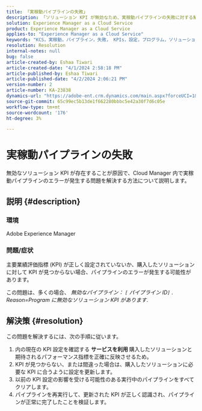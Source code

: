 ```yaml
---
title: 「実稼動パイプラインの失敗」
description: 「ソリューション KPI が無効なため、実稼動パイプラインの失敗に対する解決策です。」
solution: Experience Manager as a Cloud Service
product: Experience Manager as a Cloud Service
applies-to: "Experience Manager as a Cloud Service"
keywords: "KCS，実稼動，パイプライン，失敗， KPIs，設定，プログラム，ソリューション"
resolution: Resolution
internal-notes: null
bug: false
article-created-by: Eshaa Tiwari
article-created-date: "4/1/2024 2:58:18 PM"
article-published-by: Eshaa Tiwari
article-published-date: "4/2/2024 2:06:21 PM"
version-number: 2
article-number: KA-23838
dynamics-url: "https://adobe-ent.crm.dynamics.com/main.aspx?forceUCI=1&pagetype=entityrecord&etn=knowledgearticle&id=126cba40-38f0-ee11-904c-6045bd006793"
source-git-commit: 65c99ec5b13de1f662280bbbc5e42a30f7d6c05e
workflow-type: tm+mt
source-wordcount: '176'
ht-degree: 3%

---
```


# 実稼動パイプラインの失敗


無効なソリューション KPI が存在することが原因で、Cloud Manager 内で実稼動パイプラインのエラーが発生する問題を解決する方法について説明します。

## 説明 {#description}


### 環境

Adobe Experience Manager

### 問題/症状

主要業績評価指標 (KPI) が正しく設定されていないか、購入したソリューションに対して KPI が見つからない場合、パイプラインのエラーが発生する可能性があります。

この問題は、多くの場合、 *無効なパイプライン： `[` パイプライン ID`]` . Reason=Program に無効なソリューション KPI があります*.


## 解決策 {#resolution}


この問題を解決するには、次の手順に従います。

1. 内の現在の KPI 設定を確認する <b>サービスを利用 </b>購入したソリューションと期待されるパフォーマンス指標を正確に反映させるため。
2. KPI が見つからない、または間違った場合は、購入したソリューションに必要な KPI に合うように設定を更新します。
3. 以前の KPI 設定の影響を受ける可能性のある実行中のパイプラインをすべてクリアします。
4. パイプラインを再実行して、更新された KPI が正しく認識され、パイプラインが正常に完了したことを検証します。

